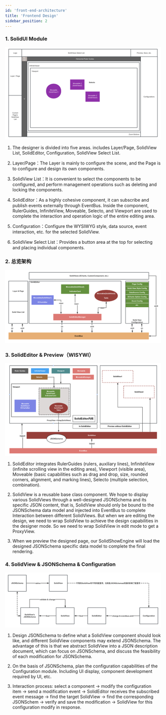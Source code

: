 ```yaml
---
id: 'front-end-architecture'
title: 'Frontend Design'
sidebar_position: 2
---
```



### 1. SolidUI Module

![](/doc/image/front-end-architecture/SolidUI_Front-end_Overview.png)

1. The designer is divided into five areas. includes Layer/Page, SolidView List, SolidEditor, Configuration, SolidView Select List.

2. Layer/Page：The Layer is mainly to configure the scene, and the Page is to configure and design its own components.

3. SolidView List：It is convenient to select the components to be configured, and perform management operations such as deleting and locking the components.

4. SolidEditor：As a highly cohesive component, it can subscribe and publish events externally through EventBus. Inside the component, RulerGuides, InfiniteView, Moveable, Selecto, and Viewport are used to complete the interaction and operation logic of the entire editing area.

5. Configuration：Configure the WYSIWYG style, data source, event interaction, etc. for the selected SolidView.

6. SolidView Select List：Provides a button area at the top for selecting and placing individual components.

### 2. 总览架构

![](/doc/image/front-end-architecture/SolidUI_Front-end_Architecture_Design.png)



### 3. SolidEditor & Preview（WISYWI）

![](/doc/image/front-end-architecture/SolidUI_SolidEditor_DesignAndPreview.png)



1. SolidEditor integrates RulerGuides (rulers, auxiliary lines), InfiniteView (infinite scrolling view in the editing area), Viewport (visible area), Moveable (basic capabilities such as drag and drop, size, rounded corners, alignment, and marking lines), Selecto (multiple selection, combination).

2. SolidView is a reusable base class component. We hope to display various SolidViews through a well-designed JSONSchema and its specific JSON content, that is, SolidView should only be bound to the JSONSchema data model and injected into EventBus to complete Interaction between different SolidViews. But when we are editing the design, we need to wrap SolidView to achieve the design capabilities in the designer mode. So we need to wrap SolidView in edit mode to get a ProxyView.

3. When we preview the designed page, our SolidShowEngine will load the designed JSONSchema specific data model to complete the final rendering.

### 4. SolidView & JSONSchema & Configuration

![](/doc/image/front-end-architecture/SolidUI_SolidView_JSONSchema_Configuration_Design.png)



1. Design JSONSchema to define what a SolidView component should look like, and different SolidView components may extend JSONSchema. The advantage of this is that we abstract SolidView into a JSON description document, which can focus on JSONSchema, and discuss the feasibility of each modification for JSONSchema.

2. On the basis of JSONSchema, plan the configuration capabilities of the Configuration module. Including UI display, component development required by UI, etc.

3. Interaction process: select a component -> modify the configuration item -> send a modification event -> SolidEditor receives the subscribed event message -> find the target SolidView -> find the corresponding JSONSchem -> verify and save the modification -> SolidView for this configuration modify in response.